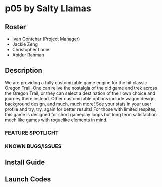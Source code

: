 # p05 by Salty Llamas
## Roster
- Ivan Gontchar (Project Manager)
- Jackie Zeng
- Christopher Louie
- Abidur Rahman

## Description
We are providing a fully customizable game engine for the hit classic Oregon Trail. One can relive the nostalgia of the old game and trek across the Oregon Trail, or they can select a destination of their own choice and journey there instead. Other customizable options include wagon design, background design, and much, much more! See your stats in your user profile and try, try, again for better results! For those with limited respites, this game is designed for short gameplay loops but long term satisfaction much like games with roguelike elements in mind. 


### FEATURE SPOTLIGHT


### KNOWN BUGS/ISSUES


## Install Guide


## Launch Codes
